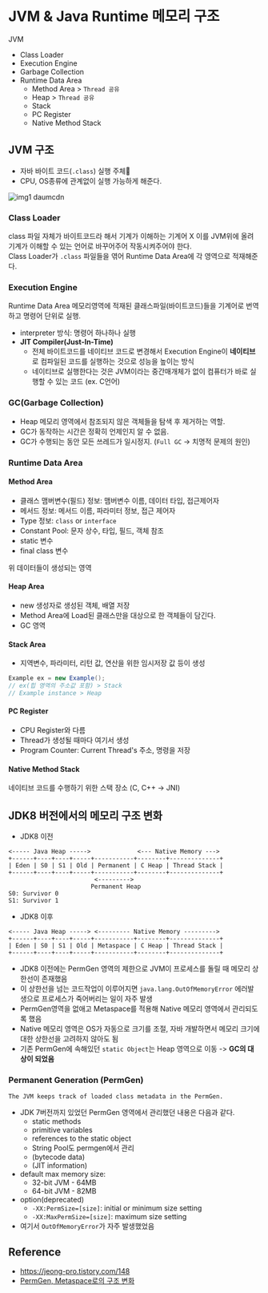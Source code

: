 # JVM & Java Runtime 메모리 구조

JVM
- Class Loader
- Execution Engine
- Garbage Collection
- Runtime Data Area
  - Method Area > `Thread 공유`
  - Heap > `Thread 공유`
  - Stack
  - PC Register
  - Native Method Stack

## JVM 구조

- 자바 바이트 코드(`.class`) 실행 주체
- CPU, OS종류에 관계없이 실행 가능하게 해준다.

![img1 daumcdn](https://user-images.githubusercontent.com/41675375/124784848-49640900-df81-11eb-9022-09e4eae51096.png)

### Class Loader

class 파일 자체가 바이트코드라 해서 기계가 이해하는 기계어 X
이를 JVM위에 올려 기계가 이해할 수 있는 언어로 바꾸어주어 작동시켜주어야 한다.  
Class Loader가 `.class` 파일들을 엮어 Runtime Data Area에 각 영역으로 적재해준다.

### Execution Engine

Runtime Data Area 메모리영역에 적재된 클래스파일(바이트코드)들을 기계어로 번역하고 명령어 단위로 실행.

- interpreter 방식: 명령어 하나하나 실행
- **JIT Compiler(Just-In-Time)**
    - 전체 바이트코드를 네이티브 코드로 변경해서 Execution Engine이 **네이티브**로 컴파일된 코드를 실행하는 것으로 성능을 높이는 방식
    - 네이티브로 실행한다는 것은 JVM이라는 중간매개체가 없이 컴퓨터가 바로 실행할 수 있는 코드 (ex. C언어)

### GC(Garbage Collection)

- Heap 메모리 영역에서 참조되지 않은 객체들을 탐색 후 제거하는 역할.  
- GC가 동작하는 시간은 정확히 언제인지 알 수 없음.
- GC가 수행되는 동안 모든 쓰레드가 일시정지. (`Full GC` -> 치명적 문제의 원인)

### Runtime Data Area

#### Method Area

- 클래스 맴버변수(필드) 정보: 맴버변수 이름, 데이터 타입, 접근제어자
- 메서드 정보: 메서드 이름, 파라미터 정보, 접근 제어자
- Type 정보: `class` or `interface`
- Constant Pool: 문자 상수, 타입, 필드, 객체 참조
- static 변수
- final class 변수

위 데이터들이 생성되는 영역

#### Heap Area

- new 생성자로 생성된 객체, 배열 저장
- Method Area에 Load된 클래스만을 대상으로 한 객체들이 담긴다.
- GC 영역

#### Stack Area

- 지역변수, 파라미터, 리턴 값, 연산을 위한 임시저장 값 등이 생성
```java
Example ex = new Example();
// ex(힙 영역의 주소값 포함) > Stack
// Example instance > Heap
```

#### PC Register

- CPU Register와 다름
- Thread가 생성될 때마다 여기서 생성
- Program Counter: Current Thread's 주소, 명령을 저장

#### Native Method Stack

네이티브 코드를 수행하기 위한 스택 장소
(C, C++ -> JNI)


## JDK8 버전에서의 메모리 구조 변화

- JDK8 이전
```
<----- Java Heap ----->             <--- Native Memory --->
+------+----+----+-----+-----------+--------+--------------+
| Eden | S0 | S1 | Old | Permanent | C Heap | Thread Stack |
+------+----+----+-----+-----------+--------+--------------+
                        <--------->
                       Permanent Heap
S0: Survivor 0
S1: Survivor 1
```
- JDK8 이후
```
<----- Java Heap -----> <--------- Native Memory --------->
+------+----+----+-----+-----------+--------+--------------+
| Eden | S0 | S1 | Old | Metaspace | C Heap | Thread Stack |
+------+----+----+-----+-----------+--------+--------------+
```

- JDK8 이전에는 PermGen 영역의 제한으로 JVM이 프로세스를 돌릴 때 메모리 상한선이 존재했음
- 이 상한선을 넘는 코드작업이 이루어지면 `java.lang.OutOfMemoryError` 에러발생으로 프로세스가 죽어버리는 일이 자주 발생
- PermGen영역을 없애고 Metaspace를 적용해 Native 메모리 영역에서 관리되도록 했음
- Native 메모리 영역은 OS가 자동으로 크기를 조절, 자바 개발하면서 메모리 크기에 대한 상한선을 고려하지 않아도 됨
- 기존 PermGen에 속해있던 `static Object`는 Heap 영역으로 이동 -> **GC의 대상이 되었음**

### Permanent Generation (PermGen)
```
The JVM keeps track of loaded class metadata in the PermGen.
```
- JDK 7버전까지 있었던 PermGen 영역에서 관리했던 내용은 다음과 같다.
  - static methods
  - primitive variables
  - references to the static object
  - String Pool도 permgen에서 관리
  - (bytecode data)
  - (JIT information)
- default max memory size: 
  - 32-bit JVM - 64MB
  - 64-bit JVM - 82MB
- option(deprecated)
  - `-XX:PermSize=[size]`: initial or minimum size setting
  - `-XX:MaxPermSize=[size]`: maximum size setting
- 여기서 `OutOfMemoryError`가 자주 발생했었음


## Reference
- https://jeong-pro.tistory.com/148 
- [PermGen, Metaspace로의 구조 변화](https://johngrib.github.io/wiki/java8-why-permgen-removed/)